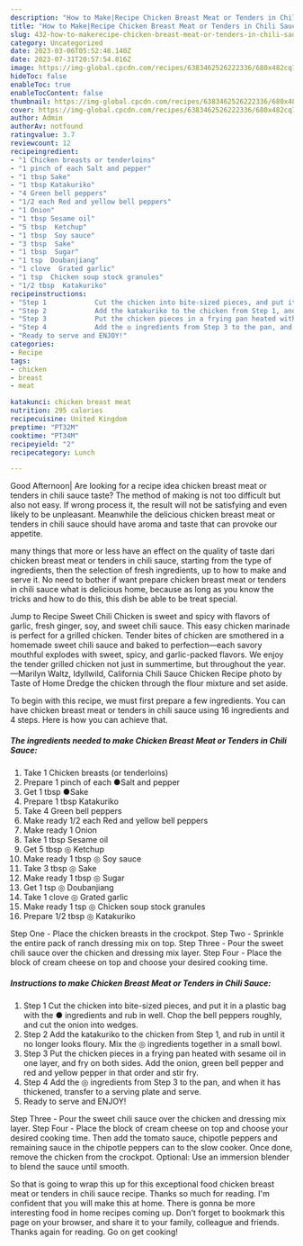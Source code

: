 ```yaml
---
description: "How to Make|Recipe Chicken Breast Meat or Tenders in Chili Sauce {That is Delicious"
title: "How to Make|Recipe Chicken Breast Meat or Tenders in Chili Sauce {That is Delicious"
slug: 432-how-to-makerecipe-chicken-breast-meat-or-tenders-in-chili-sauce-that-is-delicious
category: Uncategorized
date: 2023-03-06T05:52:48.140Z
date: 2023-07-31T20:57:54.816Z
image: https://img-global.cpcdn.com/recipes/6383462526222336/680x482cq70/chicken-breast-meat-or-tenders-in-chili-sauce-recipe-main-photo.jpg
hideToc: false
enableToc: true
enableTocContent: false
thumbnail: https://img-global.cpcdn.com/recipes/6383462526222336/680x482cq70/chicken-breast-meat-or-tenders-in-chili-sauce-recipe-main-photo.jpg
cover: https://img-global.cpcdn.com/recipes/6383462526222336/680x482cq70/chicken-breast-meat-or-tenders-in-chili-sauce-recipe-main-photo.jpg
author: Admin
authorAv: notfound
ratingvalue: 3.7
reviewcount: 12
recipeingredient:
- "1 Chicken breasts or tenderloins"
- "1 pinch of each Salt and pepper"
- "1 tbsp Sake"
- "1 tbsp Katakuriko"
- "4 Green bell peppers"
- "1/2 each Red and yellow bell peppers"
- "1 Onion"
- "1 tbsp Sesame oil"
- "5 tbsp  Ketchup"
- "1 tbsp  Soy sauce"
- "3 tbsp  Sake"
- "1 tbsp  Sugar"
- "1 tsp  Doubanjiang"
- "1 clove  Grated garlic"
- "1 tsp  Chicken soup stock granules"
- "1/2 tbsp  Katakuriko"
recipeinstructions:
- "Step 1            Cut the chicken into bite-sized pieces, and put it in a plastic bag with the ● ingredients and rub in well. Chop the bell peppers roughly, and cut the onion into wedges."
- "Step 2            Add the katakuriko to the chicken from Step 1, and rub in until it no longer looks floury.  Mix the ◎ ingredients together in a small bowl."
- "Step 3            Put the chicken pieces in a frying pan heated with sesame oil in one layer, and fry on both sides. Add the onion, green bell pepper and red and yellow pepper in that order and stir fry."
- "Step 4            Add the ◎ ingredients from Step 3 to the pan, and when it has thickened, transfer to a serving plate and serve."
- "Ready to serve and ENJOY!"
categories:
- Recipe
tags:
- chicken
- breast
- meat

katakunci: chicken breast meat 
nutrition: 295 calories
recipecuisine: United Kingdom
preptime: "PT32M"
cooktime: "PT34M"
recipeyield: "2"
recipecategory: Lunch

---
```



Good Afternoon| Are looking for a recipe idea chicken breast meat or tenders in chili sauce taste? The method of making is not too difficult but also not easy. If wrong process it, the result will not be satisfying and even likely to be unpleasant. Meanwhile the delicious chicken breast meat or tenders in chili sauce should have aroma and taste that can provoke our appetite.






many things that more or less have an effect on the quality of taste dari chicken breast meat or tenders in chili sauce, starting from the type of ingredients, then the selection of fresh ingredients, up to how to make and serve it. No need to bother if want prepare chicken breast meat or tenders in chili sauce what is delicious home, because as long as you know the tricks and how to do this, this dish be able to be treat  special.


Jump to Recipe Sweet Chili Chicken is sweet and spicy with flavors of garlic, fresh ginger, soy, and sweet chili sauce. This easy chicken marinade is perfect for a grilled chicken. Tender bites of chicken are smothered in a homemade sweet chili sauce and baked to perfection—each savory mouthful explodes with sweet, spicy, and garlic-packed flavors. We enjoy the tender grilled chicken not just in summertime, but throughout the year. —Marilyn Waltz, Idyllwild, California Chili Sauce Chicken Recipe photo by Taste of Home Dredge the chicken through the flour mixture and set aside.


To begin with this recipe, we must first prepare a few ingredients. You can have chicken breast meat or tenders in chili sauce using 16 ingredients and 4 steps. Here is how you can achieve that.

<!--inarticleads1-->

##### The ingredients needed to make Chicken Breast Meat or Tenders in Chili Sauce:

1. Take 1 Chicken breasts (or tenderloins)
1. Prepare 1 pinch of each ●Salt and pepper
1. Get 1 tbsp ●Sake
1. Prepare 1 tbsp Katakuriko
1. Take 4 Green bell peppers
1. Make ready 1/2 each Red and yellow bell peppers
1. Make ready 1 Onion
1. Take 1 tbsp Sesame oil
1. Get 5 tbsp ◎ Ketchup
1. Make ready 1 tbsp ◎ Soy sauce
1. Take 3 tbsp ◎ Sake
1. Make ready 1 tbsp ◎ Sugar
1. Get 1 tsp ◎ Doubanjiang
1. Take 1 clove ◎ Grated garlic
1. Make ready 1 tsp ◎ Chicken soup stock granules
1. Prepare 1/2 tbsp ◎ Katakuriko


Step One - Place the chicken breasts in the crockpot. Step Two - Sprinkle the entire pack of ranch dressing mix on top. Step Three - Pour the sweet chili sauce over the chicken and dressing mix layer. Step Four - Place the block of cream cheese on top and choose your desired cooking time. 

<!--inarticleads2-->

##### Instructions to make Chicken Breast Meat or Tenders in Chili Sauce:

1. Step 1            Cut the chicken into bite-sized pieces, and put it in a plastic bag with the ● ingredients and rub in well. Chop the bell peppers roughly, and cut the onion into wedges.
1. Step 2            Add the katakuriko to the chicken from Step 1, and rub in until it no longer looks floury.  Mix the ◎ ingredients together in a small bowl.
1. Step 3            Put the chicken pieces in a frying pan heated with sesame oil in one layer, and fry on both sides. Add the onion, green bell pepper and red and yellow pepper in that order and stir fry.
1. Step 4            Add the ◎ ingredients from Step 3 to the pan, and when it has thickened, transfer to a serving plate and serve.
1. Ready to serve and ENJOY!

Step Three - Pour the sweet chili sauce over the chicken and dressing mix layer. Step Four - Place the block of cream cheese on top and choose your desired cooking time. Then add the tomato sauce, chipotle peppers and remaining sauce in the chipotle peppers can to the slow cooker. Once done, remove the chicken from the crockpot. Optional: Use an immersion blender to blend the sauce until smooth. 

So that is going to wrap this up for this exceptional food chicken breast meat or tenders in chili sauce recipe. Thanks so much for reading. I'm confident that you will make this at home. There is gonna be more interesting food in home recipes coming up. Don't forget to bookmark this page on your browser, and share it to your family, colleague and friends. Thanks again for reading. Go on get cooking!
